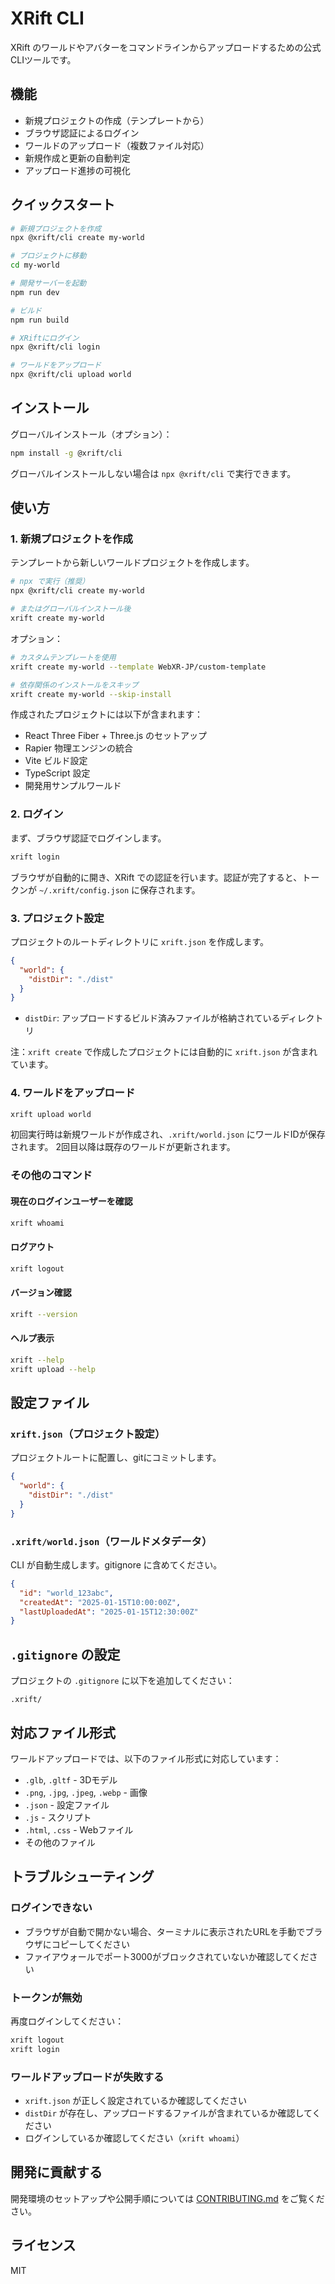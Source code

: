 # XRift CLI

XRift のワールドやアバターをコマンドラインからアップロードするための公式CLIツールです。

## 機能

- 新規プロジェクトの作成（テンプレートから）
- ブラウザ認証によるログイン
- ワールドのアップロード（複数ファイル対応）
- 新規作成と更新の自動判定
- アップロード進捗の可視化

## クイックスタート

```bash
# 新規プロジェクトを作成
npx @xrift/cli create my-world

# プロジェクトに移動
cd my-world

# 開発サーバーを起動
npm run dev

# ビルド
npm run build

# XRiftにログイン
npx @xrift/cli login

# ワールドをアップロード
npx @xrift/cli upload world
```

## インストール

グローバルインストール（オプション）：

```bash
npm install -g @xrift/cli
```

グローバルインストールしない場合は `npx @xrift/cli` で実行できます。

## 使い方

### 1. 新規プロジェクトを作成

テンプレートから新しいワールドプロジェクトを作成します。

```bash
# npx で実行（推奨）
npx @xrift/cli create my-world

# またはグローバルインストール後
xrift create my-world
```

オプション：

```bash
# カスタムテンプレートを使用
xrift create my-world --template WebXR-JP/custom-template

# 依存関係のインストールをスキップ
xrift create my-world --skip-install
```

作成されたプロジェクトには以下が含まれます：
- React Three Fiber + Three.js のセットアップ
- Rapier 物理エンジンの統合
- Vite ビルド設定
- TypeScript 設定
- 開発用サンプルワールド

### 2. ログイン

まず、ブラウザ認証でログインします。

```bash
xrift login
```

ブラウザが自動的に開き、XRift での認証を行います。認証が完了すると、トークンが `~/.xrift/config.json` に保存されます。

### 3. プロジェクト設定

プロジェクトのルートディレクトリに `xrift.json` を作成します。

```json
{
  "world": {
    "distDir": "./dist"
  }
}
```

- `distDir`: アップロードするビルド済みファイルが格納されているディレクトリ

注：`xrift create` で作成したプロジェクトには自動的に `xrift.json` が含まれています。

### 4. ワールドをアップロード

```bash
xrift upload world
```

初回実行時は新規ワールドが作成され、`.xrift/world.json` にワールドIDが保存されます。
2回目以降は既存のワールドが更新されます。

### その他のコマンド

#### 現在のログインユーザーを確認

```bash
xrift whoami
```

#### ログアウト

```bash
xrift logout
```

#### バージョン確認

```bash
xrift --version
```

#### ヘルプ表示

```bash
xrift --help
xrift upload --help
```

## 設定ファイル

### `xrift.json`（プロジェクト設定）

プロジェクトルートに配置し、gitにコミットします。

```json
{
  "world": {
    "distDir": "./dist"
  }
}
```

### `.xrift/world.json`（ワールドメタデータ）

CLI が自動生成します。gitignore に含めてください。

```json
{
  "id": "world_123abc",
  "createdAt": "2025-01-15T10:00:00Z",
  "lastUploadedAt": "2025-01-15T12:30:00Z"
}
```

## `.gitignore` の設定

プロジェクトの `.gitignore` に以下を追加してください：

```
.xrift/
```

## 対応ファイル形式

ワールドアップロードでは、以下のファイル形式に対応しています：

- `.glb`, `.gltf` - 3Dモデル
- `.png`, `.jpg`, `.jpeg`, `.webp` - 画像
- `.json` - 設定ファイル
- `.js` - スクリプト
- `.html`, `.css` - Webファイル
- その他のファイル

## トラブルシューティング

### ログインできない

- ブラウザが自動で開かない場合、ターミナルに表示されたURLを手動でブラウザにコピーしてください
- ファイアウォールでポート3000がブロックされていないか確認してください

### トークンが無効

再度ログインしてください：

```bash
xrift logout
xrift login
```

### ワールドアップロードが失敗する

- `xrift.json` が正しく設定されているか確認してください
- `distDir` が存在し、アップロードするファイルが含まれているか確認してください
- ログインしているか確認してください（`xrift whoami`）

## 開発に貢献する

開発環境のセットアップや公開手順については [CONTRIBUTING.md](CONTRIBUTING.md) をご覧ください。

## ライセンス

MIT

